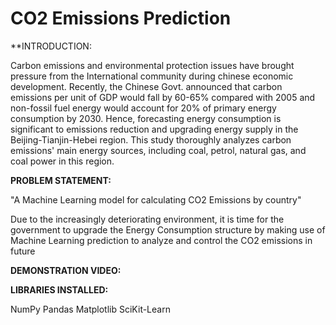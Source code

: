 # CO2 Emissions Prediction

**INTRODUCTION:

Carbon emissions and environmental protection issues have brought pressure from the International community during chinese economic development. Recently, the Chinese Govt. announced that carbon emissions per unit of GDP would fall by 60-65% compared with 2005 and non-fossil fuel energy would account for 20% of primary energy consumption by 2030. Hence, forecasting energy consumption is significant to emissions reduction and upgrading energy supply in the Beijing-Tianjin-Hebei region. This study thoroughly analyzes carbon emissions' main energy sources, including coal, petrol, natural gas, and coal power in this region.

**PROBLEM STATEMENT:**

"A Machine Learning model for calculating CO2 Emissions by country"

Due to the increasingly deteriorating environment, it is time for the government to upgrade the Energy Consumption structure by making use of Machine Learning prediction to analyze and control the CO2 emissions in future

**DEMONSTRATION VIDEO:**

**LIBRARIES INSTALLED:**

NumPy Pandas Matplotlib SciKit-Learn
